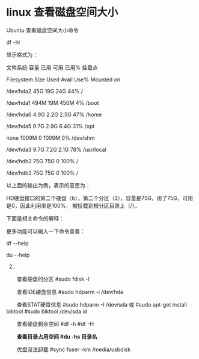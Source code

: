 # linux 查看磁盘空间大小

Ubuntu 查看磁盘空间大小命令



df -hl

显示格式为：　

文件系统              容量 已用 可用 已用% 挂载点　

Filesystem            Size Used Avail Use% Mounted on

/dev/hda2              45G   19G   24G 44% /

/dev/hda1             494M   19M 450M   4% /boot

/dev/hda6             4.9G 2.2G 2.5G 47% /home

/dev/hda5             9.7G 2.9G 6.4G 31% /opt

none                 1009M     0 1009M   0% /dev/shm

/dev/hda3             9.7G 7.2G 2.1G 78% /usr/local

/dev/hdb2              75G   75G     0 100% /

/dev/hdb2              75G   75G     0 100% /

以上面的输出为例，表示的意思为：

HD硬盘接口的第二个硬盘（b），第二个分区（2），容量是75G，用了75G，可用是0，因此利用率是100%， 被挂载到根分区目录上（/）。

下面是相关命令的解释：

 

更多功能可以输入一下命令查看：

df --help

du --help



2.

　　查看硬盘的分区 #sudo fdisk -l

　　查看IDE硬盘信息 #sudo hdparm -i /dev/hda

　　查看STAT硬盘信息 #sudo hdparm -I /dev/sda 或 #sudo apt-get install blktool #sudo blktool /dev/sda id

　　查看硬盘剩余空间 #df -h #df -H

　　**查看目录占用空间 #du -hs 目录名**

　　优盘没法卸载 #sync fuser -km /media/usbdisk
